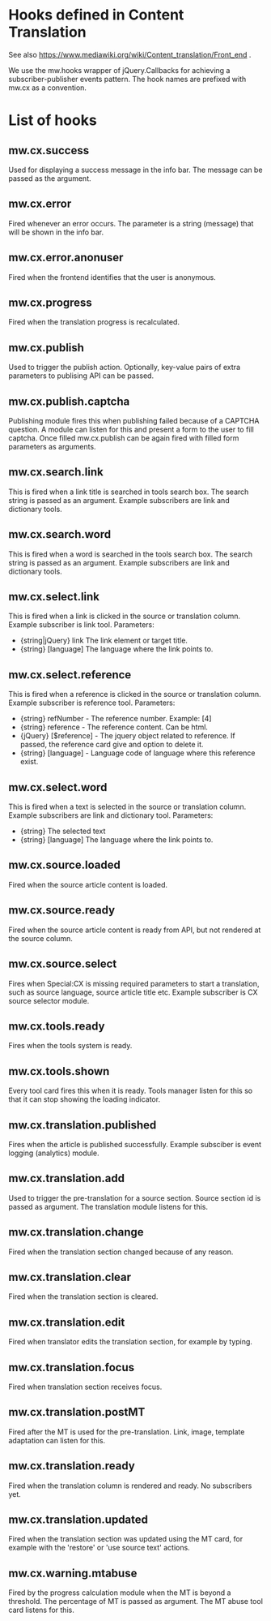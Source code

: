 Hooks defined in Content Translation
====================================

See also https://www.mediawiki.org/wiki/Content_translation/Front_end .

We use the mw.hooks wrapper of jQuery.Callbacks for achieving a subscriber-publisher events pattern. The hook names are prefixed with mw.cx as a convention.

# List of hooks

## mw.cx.success

Used for displaying a success message in the info bar. The message can be passed as the argument.

## mw.cx.error

Fired whenever an error occurs. The parameter is a string (message) that will be shown
in the info bar.

## mw.cx.error.anonuser

Fired when the frontend identifies that the user is anonymous.

## mw.cx.progress

Fired when the translation progress is recalculated.

## mw.cx.publish

Used to trigger the publish action. Optionally, key-value pairs of extra parameters to publising API can be passed.

## mw.cx.publish.captcha

Publishing module fires this when publishing failed because of a CAPTCHA question. A module can listen for this and present a form to the user to fill captcha. Once filled mw.cx.publish can be again fired with filled form parameters as arguments.

## mw.cx.search.link

This is fired when a link title is searched in tools search box. The search string is passed as an argument. Example subscribers are link and dictionary tools.

## mw.cx.search.word

This is fired when a word is searched in the tools search box. The search string is passed as an argument. Example subscribers are link and dictionary tools.

## mw.cx.select.link

This is fired when a link is clicked in the source or translation column. Example subscriber is link tool. Parameters:
* {string|jQuery} link The link element or target title.
* {string} [language] The language where the link points to.

## mw.cx.select.reference

This is fired when a reference is clicked in the source or translation column. Example subscriber is reference tool.
Parameters:

* {string} refNumber - The reference number. Example: [4]
* {string} reference - The reference content. Can be html.
* {jQuery} [$reference] - The jquery object related to reference. If passed,  the reference card give and option to delete it.
* {string} [language] - Language code of language where this reference exist.

## mw.cx.select.word

This is fired when a text is selected in the source or translation column. Example subscribers are link and dictionary tool. Parameters:
* {string} The selected text
* {string} [language] The language where the link points to.

## mw.cx.source.loaded

Fired when the source article content is loaded.

## mw.cx.source.ready

Fired when the source article content is ready from API, but not rendered at the source column.

## mw.cx.source.select

Fires when Special:CX is missing required parameters to start a translation, such as source language, source article title etc. Example subscriber is CX source selector module.

## mw.cx.tools.ready

Fires when the tools system is ready.

## mw.cx.tools.shown

Every tool card fires this when it is ready. Tools manager listen for this so that it can stop showing the loading indicator.

## mw.cx.translation.published

Fires when the article is published successfully. Example subsciber is event logging (analytics) module.

## mw.cx.translation.add

Used to trigger the pre-translation for a source section. Source section id is passed as argument. The translation module listens for this.

## mw.cx.translation.change

Fired when the translation section changed because of any reason.

## mw.cx.translation.clear

Fired when the translation section is cleared.

## mw.cx.translation.edit

Fired when translator edits the translation section, for example by typing.

## mw.cx.translation.focus

Fired when translation section receives focus.

## mw.cx.translation.postMT

Fired after the MT is used for the pre-translation. Link, image, template adaptation can listen for this.

## mw.cx.translation.ready

Fired when the translation column is rendered and ready. No subscribers yet.

## mw.cx.translation.updated

Fired when the translation section was updated using the MT card, for example with the 'restore' or 'use source text' actions.

## mw.cx.warning.mtabuse

Fired by the progress calculation module when the MT is beyond a threshold. The percentage of MT is passed as argument. The MT abuse tool card listens for this.
